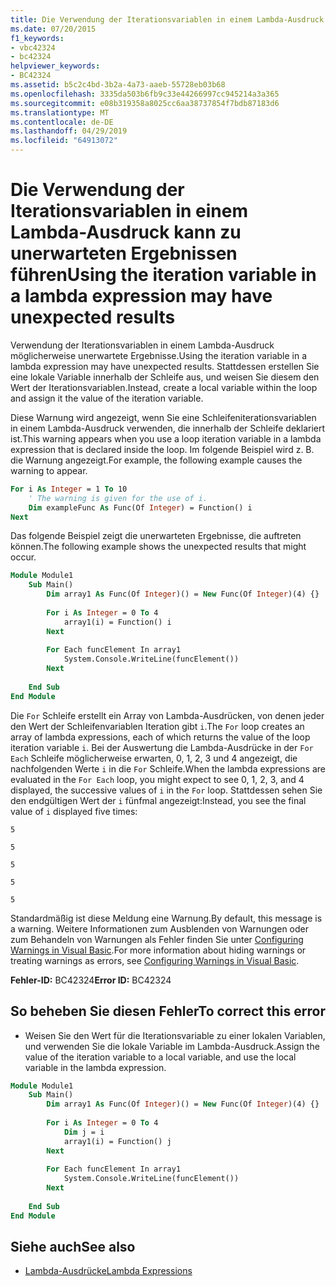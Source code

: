 ```yaml
---
title: Die Verwendung der Iterationsvariablen in einem Lambda-Ausdruck kann zu unerwarteten Ergebnissen führen
ms.date: 07/20/2015
f1_keywords:
- vbc42324
- bc42324
helpviewer_keywords:
- BC42324
ms.assetid: b5c2c4bd-3b2a-4a73-aaeb-55728eb03b68
ms.openlocfilehash: 3335da503b6fb9c33e44266997cc945214a3a365
ms.sourcegitcommit: e08b319358a8025cc6aa38737854f7bdb87183d6
ms.translationtype: MT
ms.contentlocale: de-DE
ms.lasthandoff: 04/29/2019
ms.locfileid: "64913072"
---
```

# <a name="using-the-iteration-variable-in-a-lambda-expression-may-have-unexpected-results"></a><span data-ttu-id="79746-102">Die Verwendung der Iterationsvariablen in einem Lambda-Ausdruck kann zu unerwarteten Ergebnissen führen</span><span class="sxs-lookup"><span data-stu-id="79746-102">Using the iteration variable in a lambda expression may have unexpected results</span></span>
<span data-ttu-id="79746-103">Verwendung der Iterationsvariablen in einem Lambda-Ausdruck möglicherweise unerwartete Ergebnisse.</span><span class="sxs-lookup"><span data-stu-id="79746-103">Using the iteration variable in a lambda expression may have unexpected results.</span></span> <span data-ttu-id="79746-104">Stattdessen erstellen Sie eine lokale Variable innerhalb der Schleife aus, und weisen Sie diesem den Wert der Iterationsvariablen.</span><span class="sxs-lookup"><span data-stu-id="79746-104">Instead, create a local variable within the loop and assign it the value of the iteration variable.</span></span>  
  
 <span data-ttu-id="79746-105">Diese Warnung wird angezeigt, wenn Sie eine Schleifeniterationsvariablen in einem Lambda-Ausdruck verwenden, die innerhalb der Schleife deklariert ist.</span><span class="sxs-lookup"><span data-stu-id="79746-105">This warning appears when you use a loop iteration variable in a lambda expression that is declared inside the loop.</span></span> <span data-ttu-id="79746-106">Im folgende Beispiel wird z. B. die Warnung angezeigt.</span><span class="sxs-lookup"><span data-stu-id="79746-106">For example, the following example causes the warning to appear.</span></span>  
  
```vb  
For i As Integer = 1 To 10  
    ' The warning is given for the use of i.  
    Dim exampleFunc As Func(Of Integer) = Function() i  
Next  
```  
  
 <span data-ttu-id="79746-107">Das folgende Beispiel zeigt die unerwarteten Ergebnisse, die auftreten können.</span><span class="sxs-lookup"><span data-stu-id="79746-107">The following example shows the unexpected results that might occur.</span></span>  
  
```vb  
Module Module1  
    Sub Main()  
        Dim array1 As Func(Of Integer)() = New Func(Of Integer)(4) {}  
  
        For i As Integer = 0 To 4  
            array1(i) = Function() i  
        Next  
  
        For Each funcElement In array1  
            System.Console.WriteLine(funcElement())  
        Next  
  
    End Sub  
End Module  
```  
  
 <span data-ttu-id="79746-108">Die `For` Schleife erstellt ein Array von Lambda-Ausdrücken, von denen jeder den Wert der Schleifenvariablen Iteration gibt `i`.</span><span class="sxs-lookup"><span data-stu-id="79746-108">The `For` loop creates an array of lambda expressions, each of which returns the value of the loop iteration variable `i`.</span></span> <span data-ttu-id="79746-109">Bei der Auswertung die Lambda-Ausdrücke in der `For Each` Schleife möglicherweise erwarten, 0, 1, 2, 3 und 4 angezeigt, die nachfolgenden Werte `i` in die `For` Schleife.</span><span class="sxs-lookup"><span data-stu-id="79746-109">When the lambda expressions are evaluated in the `For Each` loop, you might expect to see 0, 1, 2, 3, and 4 displayed, the successive values of `i` in the `For` loop.</span></span> <span data-ttu-id="79746-110">Stattdessen sehen Sie den endgültigen Wert der `i` fünfmal angezeigt:</span><span class="sxs-lookup"><span data-stu-id="79746-110">Instead, you see the final value of `i` displayed five times:</span></span>  
  
 `5`  
  
 `5`  
  
 `5`  
  
 `5`  
  
 `5`  
  
 <span data-ttu-id="79746-111">Standardmäßig ist diese Meldung eine Warnung.</span><span class="sxs-lookup"><span data-stu-id="79746-111">By default, this message is a warning.</span></span> <span data-ttu-id="79746-112">Weitere Informationen zum Ausblenden von Warnungen oder zum Behandeln von Warnungen als Fehler finden Sie unter [Configuring Warnings in Visual Basic](/visualstudio/ide/configuring-warnings-in-visual-basic).</span><span class="sxs-lookup"><span data-stu-id="79746-112">For more information about hiding warnings or treating warnings as errors, see [Configuring Warnings in Visual Basic](/visualstudio/ide/configuring-warnings-in-visual-basic).</span></span>  
  
 <span data-ttu-id="79746-113">**Fehler-ID:** BC42324</span><span class="sxs-lookup"><span data-stu-id="79746-113">**Error ID:** BC42324</span></span>  
  
## <a name="to-correct-this-error"></a><span data-ttu-id="79746-114">So beheben Sie diesen Fehler</span><span class="sxs-lookup"><span data-stu-id="79746-114">To correct this error</span></span>  
  
- <span data-ttu-id="79746-115">Weisen Sie den Wert für die Iterationsvariable zu einer lokalen Variablen, und verwenden Sie die lokale Variable im Lambda-Ausdruck.</span><span class="sxs-lookup"><span data-stu-id="79746-115">Assign the value of the iteration variable to a local variable, and use the local variable in the lambda expression.</span></span>  
  
```vb  
Module Module1  
    Sub Main()  
        Dim array1 As Func(Of Integer)() = New Func(Of Integer)(4) {}  
  
        For i As Integer = 0 To 4  
            Dim j = i  
            array1(i) = Function() j  
        Next  
  
        For Each funcElement In array1  
            System.Console.WriteLine(funcElement())  
        Next  
  
    End Sub  
End Module  
```  
  
## <a name="see-also"></a><span data-ttu-id="79746-116">Siehe auch</span><span class="sxs-lookup"><span data-stu-id="79746-116">See also</span></span>

- [<span data-ttu-id="79746-117">Lambda-Ausdrücke</span><span class="sxs-lookup"><span data-stu-id="79746-117">Lambda Expressions</span></span>](../../../visual-basic/programming-guide/language-features/procedures/lambda-expressions.md)
